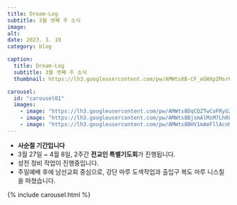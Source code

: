 ```yaml
---
title: Dream-Log
subtitle: 3월 셋째 주 소식
image:
alt: 
date: 2023. 3. 19
category: blog

caption:
  title: Dream-Log  
  subtitle: 3월 셋째 주 소식
  thumbnail: https://lh3.googleusercontent.com/pw/AMWts8B-CF_eGWXpIMsrH8tUbjYxbdjUzQ6tEPD38rpUIRoVf69MrPV0b20sfNh80uau6UJQeyNlFRwJBo3Ypkg0rfy7nFNXCLhMkvcgZAPYnb8-onPXNC7WZgcCWXnUcjmvYK0t-qkZRWeley2XSKWyHPKuAA=w2580-h1934-no?authuser=0

carousel:
  id: "carousel01"
  images:
    - image: "https://lh3.googleusercontent.com/pw/AMWts8DqCQZTwCoFRyG2BJmWHCwKD_bCwRZd4y9vE7Gk0ewsZOklRqdY1mkv0HzREWlD4WihMflkProXSE0sWfLBz7UEH-Fm4yJSyea0387FL_pngUKIklIsHfKjbp6Ivfr6ISY8ia3Y-zwVZuE1M6Fb84taWA=w1452-h1934-no?authuser=0"
    - image: "https://lh3.googleusercontent.com/pw/AMWts8BjsmAlMsM7LhR8DINyk9hQ-00m8vR5ALTjd0jDsVSUxs28g8ejxj3YdIK9dVKK57xsLV3XCB1b3oQc0NuFygDe2q8Qaq-vKO6egZTRvIQzVQlwvXek4mvOQloZWARa1RrJwoQeWz-9CGZ5LqEBkYIvIA=w1452-h1934-no?authuser=0"
    - image: "https://lh3.googleusercontent.com/pw/AMWts8BHV1mAeFllAcnRIc8554HdXeg8DDpQrqZeBBKBdhWmoBzprpLpouM9ix13nvRk9eN3ATMhEXAwwjxkqUS1xp39HDywsHDxOT_rFTR7HRfx5xYZihV2v_vm8nEcHDK2pgLTJXA38_gLJP9-s5iYs1cfOw=w1452-h1934-no?authuser=0"
---
```

- **사순절 기간입니다**  
- 3월 27일 ~ 4월 8일, 2주간 **전교인 특별기도회**가 진행됩니다.  
- 성전 정비 작업이 진행중입니다.  
- 주일예배 후에 남선교회 중심으로, 강단 마루 도색작업과 출입구 복도 마루 니스칠을 마쳤습니다.

{% include carousel.html %}
